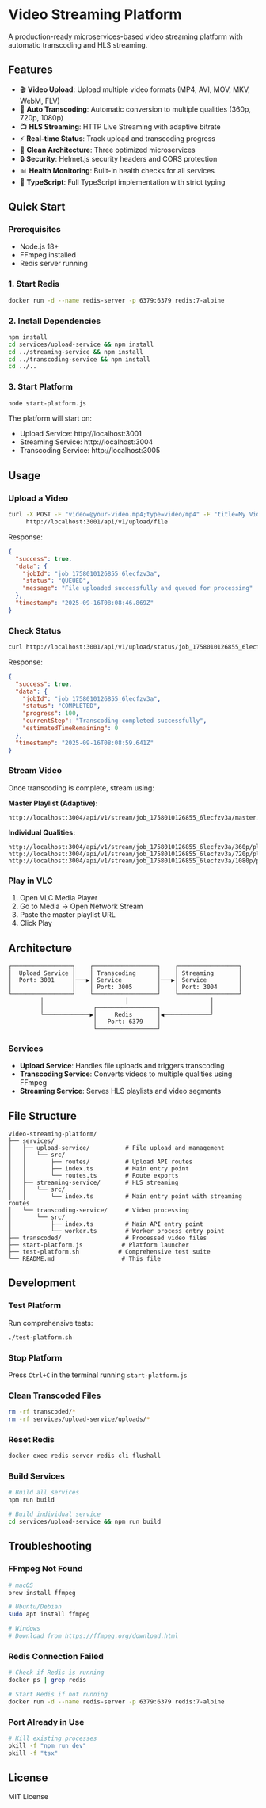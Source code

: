 # Video Streaming Platform

A production-ready microservices-based video streaming platform with automatic transcoding and HLS streaming.

## Features

- 🎬 **Video Upload**: Upload multiple video formats (MP4, AVI, MOV, MKV, WebM, FLV)
- 🔄 **Auto Transcoding**: Automatic conversion to multiple qualities (360p, 720p, 1080p)
- 📺 **HLS Streaming**: HTTP Live Streaming with adaptive bitrate
- ⚡ **Real-time Status**: Track upload and transcoding progress
- 🎯 **Clean Architecture**: Three optimized microservices
- 🔒 **Security**: Helmet.js security headers and CORS protection
- 📊 **Health Monitoring**: Built-in health checks for all services
- 🚀 **TypeScript**: Full TypeScript implementation with strict typing

## Quick Start

### Prerequisites

- Node.js 18+
- FFmpeg installed
- Redis server running

### 1. Start Redis

```bash
docker run -d --name redis-server -p 6379:6379 redis:7-alpine
```

### 2. Install Dependencies

```bash
npm install
cd services/upload-service && npm install
cd ../streaming-service && npm install  
cd ../transcoding-service && npm install
cd ../..
```

### 3. Start Platform

```bash
node start-platform.js
```

The platform will start on:
- Upload Service: http://localhost:3001
- Streaming Service: http://localhost:3004  
- Transcoding Service: http://localhost:3005

## Usage

### Upload a Video

```bash
curl -X POST -F "video=@your-video.mp4;type=video/mp4" -F "title=My Video" \
     http://localhost:3001/api/v1/upload/file
```

Response:
```json
{
  "success": true,
  "data": {
    "jobId": "job_1758010126855_6lecfzv3a",
    "status": "QUEUED",
    "message": "File uploaded successfully and queued for processing"
  },
  "timestamp": "2025-09-16T08:08:46.869Z"
}
```

### Check Status

```bash
curl http://localhost:3001/api/v1/upload/status/job_1758010126855_6lecfzv3a
```

Response:
```json
{
  "success": true,
  "data": {
    "jobId": "job_1758010126855_6lecfzv3a",
    "status": "COMPLETED",
    "progress": 100,
    "currentStep": "Transcoding completed successfully",
    "estimatedTimeRemaining": 0
  },
  "timestamp": "2025-09-16T08:08:59.641Z"
}
```

### Stream Video

Once transcoding is complete, stream using:

**Master Playlist (Adaptive):**
```
http://localhost:3004/api/v1/stream/job_1758010126855_6lecfzv3a/master.m3u8
```

**Individual Qualities:**
```
http://localhost:3004/api/v1/stream/job_1758010126855_6lecfzv3a/360p/playlist.m3u8
http://localhost:3004/api/v1/stream/job_1758010126855_6lecfzv3a/720p/playlist.m3u8
http://localhost:3004/api/v1/stream/job_1758010126855_6lecfzv3a/1080p/playlist.m3u8
```

### Play in VLC

1. Open VLC Media Player
2. Go to Media → Open Network Stream
3. Paste the master playlist URL
4. Click Play

## Architecture

```
┌─────────────────┐    ┌──────────────────┐    ┌─────────────────┐
│  Upload Service │    │ Transcoding      │    │ Streaming       │
│  Port: 3001     │───▶│ Service          │───▶│ Service         │
│                 │    │ Port: 3005       │    │ Port: 3004      │
└─────────────────┘    └──────────────────┘    └─────────────────┘
         │                       │                       │
         │              ┌─────────────────┐              │
         └─────────────▶│     Redis       │◀─────────────┘
                        │   Port: 6379    │
                        └─────────────────┘
```

### Services

- **Upload Service**: Handles file uploads and triggers transcoding
- **Transcoding Service**: Converts videos to multiple qualities using FFmpeg
- **Streaming Service**: Serves HLS playlists and video segments

## File Structure

```
video-streaming-platform/
├── services/
│   ├── upload-service/          # File upload and management
│   │   └── src/
│   │       ├── routes/          # Upload API routes
│   │       ├── index.ts         # Main entry point
│   │       └── routes.ts        # Route exports
│   ├── streaming-service/       # HLS streaming
│   │   └── src/
│   │       └── index.ts         # Main entry point with streaming routes
│   └── transcoding-service/     # Video processing
│       └── src/
│           ├── index.ts         # Main API entry point
│           └── worker.ts        # Worker process entry point
├── transcoded/                  # Processed video files
├── start-platform.js           # Platform launcher
├── test-platform.sh           # Comprehensive test suite
└── README.md                   # This file
```

## Development

### Test Platform

Run comprehensive tests:
```bash
./test-platform.sh
```

### Stop Platform

Press `Ctrl+C` in the terminal running `start-platform.js`

### Clean Transcoded Files

```bash
rm -rf transcoded/*
rm -rf services/upload-service/uploads/*
```

### Reset Redis

```bash
docker exec redis-server redis-cli flushall
```

### Build Services

```bash
# Build all services
npm run build

# Build individual service
cd services/upload-service && npm run build
```

## Troubleshooting

### FFmpeg Not Found
```bash
# macOS
brew install ffmpeg

# Ubuntu/Debian  
sudo apt install ffmpeg

# Windows
# Download from https://ffmpeg.org/download.html
```

### Redis Connection Failed
```bash
# Check if Redis is running
docker ps | grep redis

# Start Redis if not running
docker run -d --name redis-server -p 6379:6379 redis:7-alpine
```

### Port Already in Use
```bash
# Kill existing processes
pkill -f "npm run dev"
pkill -f "tsx"
```

## License

MIT License